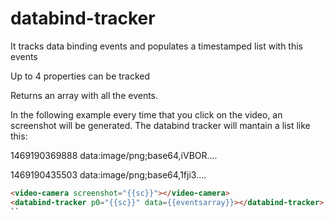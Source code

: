 # databind-tracker


It tracks data binding events and populates a timestamped list with this events

Up to 4 properties can be tracked

Returns an array with all the events.

In the following example every time that you click on the video, an screenshot will be generated. The databind tracker will mantain a list like this:

1469190369888	data:image/png;base64,iVBOR....

1469190435503	data:image/png;base64,1fji3....

```html
<video-camera screenshot="{{sc}}"></video-camera>
<databind-tracker p0="{{sc}}" data={{eventsarray}}></databind-tracker>
``
